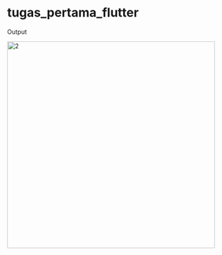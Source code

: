 # tugas_pertama_flutter

Output

<img width="480" alt="2" src="https://user-images.githubusercontent.com/70737564/107773183-e1155080-6d6f-11eb-9ee3-8f844927dca7.PNG">
